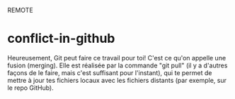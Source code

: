 REMOTE
# conflict-in-github
Heureusement, Git peut faire ce travail pour toi!
C'est ce qu'on appelle une fusion (merging). Elle est réalisée par la commande "git pull" (il y a d'autres façons de le faire, mais c'est suffisant pour l'instant), qui te permet de mettre à jour tes fichiers locaux avec les fichiers distants (par exemple, sur le repo GitHub).
